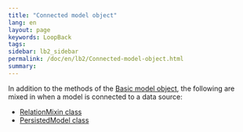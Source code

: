 ```yaml
---
title: "Connected model object"
lang: en
layout: page
keywords: LoopBack
tags:
sidebar: lb2_sidebar
permalink: /doc/en/lb2/Connected-model-object.html
summary:
---
```


In addition to the methods of the [Basic model object](/doc/{{page.lang}}/lb2/Basic-model-object.html), the following are mixed in when a model is connected to a data source:

* [RelationMixin class](http://apidocs.strongloop.com/loopback-datasource-juggler/#relationmixin)
* [PersistedModel class](http://apidocs.strongloop.com/loopback/#persistedmodel)
